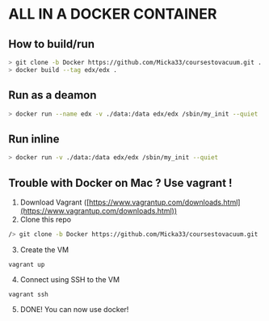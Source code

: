 # ALL IN A DOCKER CONTAINER




## How to build/run

```bash
> git clone -b Docker https://github.com/Micka33/coursestovacuum.git .
> docker build --tag edx/edx .
```



## Run as a deamon

```bash
> docker run --name edx -v ./data:/data edx/edx /sbin/my_init --quiet
```

## Run inline

```bash
> docker run -v ./data:/data edx/edx /sbin/my_init --quiet
```

## Trouble with Docker on Mac ? Use vagrant !

1. Download Vagrant ([https://www.vagrantup.com/downloads.html](https://www.vagrantup.com/downloads.html))
2. Clone this repo 
  ```bash
  /> git clone -b Docker https://github.com/Micka33/coursestovacuum.git .
  ```
3. Create the VM
  ```
  vagrant up
  ```
4. Connect using SSH to the VM
  ```
  vagrant ssh
  ```
5. DONE! You can now use docker!
